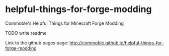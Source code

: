 # helpful-things-for-forge-modding
Commoble's Helpful Things for Minecraft Forge Modding

TODO write readme

Link to the github pages page: http://commoble.github.io/helpful-things-for-forge-modding
